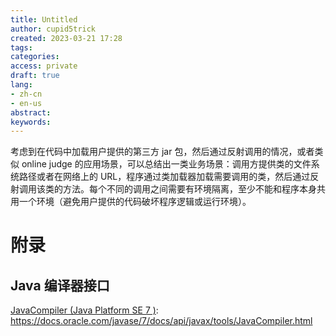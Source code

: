 ```yaml
---
title: Untitled
author: cupid5trick
created: 2023-03-21 17:28
tags: 
categories: 
access: private
draft: true
lang:
- zh-cn
- en-us
abstract:
keywords:
---
```



考虑到在代码中加载用户提供的第三方 jar 包，然后通过反射调用的情况，或者类似 online judge 的应用场景，可以总结出一类业务场景：调用方提供类的文件系统路径或者在网络上的 URL，程序通过类加载器加载需要调用的类，然后通过反射调用该类的方法。每个不同的调用之间需要有环境隔离，至少不能和程序本身共用一个环境（避免用户提供的代码破坏程序逻辑或运行环境）。

# 附录
## Java 编译器接口

[JavaCompiler (Java Platform SE 7 )](https://docs.oracle.com/javase/7/docs/api/javax/tools/JavaCompiler.html): <https://docs.oracle.com/javase/7/docs/api/javax/tools/JavaCompiler.html>
